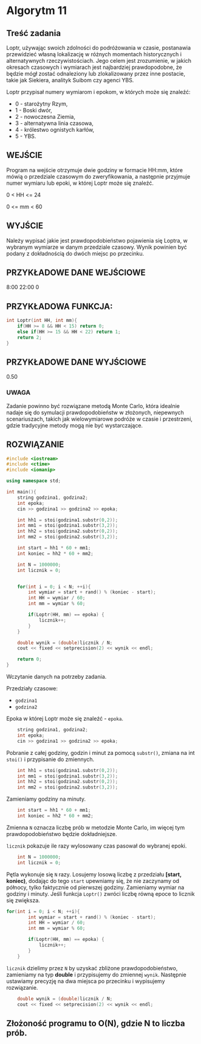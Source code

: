# Algorytm 11

## Treść zadania


Loptr, używając swoich zdolności do podróżowania w czasie, postanawia przewidzieć własną lokalizację w różnych momentach historycznych i alternatywnych rzeczywistościach. Jego celem jest zrozumienie, w jakich okresach czasowych i wymiarach jest najbardziej prawdopodobne, że będzie mógł zostać odnaleziony lub zlokalizowany przez inne postacie, takie jak Siekiera, analityk Suibom czy agenci YBS.


Loptr przypisał numery wymiarom i epokom, w których może się znaleźć:
- 0 - starożytny Rzym,
- 1 - Boski dwór,
- 2 - nowoczesna Ziemia,
- 3 - alternatywna linia czasowa,
- 4 - królestwo ognistych karłów,
- 5 - YBS.


## WEJŚCIE


Program na wejście otrzymuje dwie godziny w formacie HH:mm, które mówią o przedziale czasowym do zweryfikowania, a następnie przyjmuje numer wymiaru lub epoki, w której Loptr może się znaleźć.


0 < HH <= 24


0 <= mm < 60

## WYJŚCIE


Należy wypisać jakie jest prawdopodobieństwo pojawienia się Loptra, w wybranym wymiarze w danym przedziale czasowy. Wynik powinien być podany z dokładnością do dwóch miejsc po przecinku.


## PRZYKŁADOWE DANE WEJŚCIOWE


8:00
22:00
0


## PRZYKŁADOWA FUNKCJA:
```cpp
int Loptr(int HH, int mm){
	if(HH >= 8 && HH < 15) return 0;
	else if(HH >= 15 && HH < 22) return 1;
	return 2;
}
```

## PRZYKŁADOWE DANE WYJŚCIOWE


0.50


### UWAGA


Zadanie powinno być rozwiązane metodą Monte Carlo, która idealnie nadaje się do symulacji prawdopodobieństw w złożonych, niepewnych scenariuszach, takich jak wielowymiarowe podróże w czasie i przestrzeni, gdzie tradycyjne metody mogą nie być wystarczające.


## ROZWIĄZANIE
```cpp
#include <iostream> 
#include <ctime>
#include <iomanip>

using namespace std;

int main(){
    string godzina1, godzina2;
    int epoka;
    cin >> godzina1 >> godzina2 >> epoka;

    int hh1 = stoi(godzina1.substr(0,2));
    int mm1 = stoi(godzina1.substr(3,2));
    int hh2 = stoi(godzina2.substr(0,2));
    int mm2 = stoi(godzina2.substr(3,2));

    int start = hh1 * 60 + mm1;
    int koniec = hh2 * 60 + mm2;

    int N = 1000000;
    int licznik = 0;


    for(int i = 0; i < N; ++i){
        int wymiar = start + rand() % (koniec - start);
        int HH = wymiar / 60;
        int mm = wymiar % 60;

        if(Loptr(HH, mm) == epoka) {
            licznik++;
        }
    }

    double wynik = (double)licznik / N;
    cout << fixed << setprecision(2) << wynik << endl;

    return 0;
}
```


Wczytanie danych na potrzeby zadania.


Przedziały czasowe:
- `godzina1`
- `godzina2`


Epoka w której Loptr może się znaleźć - `epoka`.
```cpp
    string godzina1, godzina2;
    int epoka;
    cin >> godzina1 >> godzina2 >> epoka;
```

Pobranie z całej godziny, godzin i minut za pomocą `substr()`, zmiana na int `stoi()` i przypisanie do zmiennych.
```cpp
    int hh1 = stoi(godzina1.substr(0,2));
    int mm1 = stoi(godzina1.substr(3,2));
    int hh2 = stoi(godzina2.substr(0,2));
    int mm2 = stoi(godzina2.substr(3,2));
```
Zamieniamy godziny na minuty.
```cpp
    int start = hh1 * 60 + mm1;
    int koniec = hh2 * 60 + mm2;
```
Zmienna `N` oznacza liczbę prób w metodzie Monte Carlo, im więcej tym prawdopodobieństwo będzie dokładniejsze.


`licznik` pokazuje ile razy wylosowany czas pasował do wybranej epoki.
```cpp
    int N = 1000000;
    int licznik = 0;
```
Pętla wykonuje się `N` razy. Losujemy losową liczbę z przedziału **[start, koniec)**, dodając do tego `start` upewniamy się, że nie zaczynamy od północy, tylko faktycznie od pierwszej godziny. Zamieniamy wymiar na godziny i minuty. Jeśli funkcja `Loptr()` zwróci liczbę równą epoce to licznik się zwiększa. 
```cpp
for(int i = 0; i < N; ++i){
        int wymiar = start + rand() % (koniec - start);
        int HH = wymiar / 60;
        int mm = wymiar % 60;

        if(Loptr(HH, mm) == epoka) {
            licznik++;
        }
    }
```
`licznik` dzielimy przez `N` by uzyskać zbliżone prawdopodobieństwo, zamieniamy na typ **double** i przypisujemy do zmiennej `wynik`.
Następnie ustawiamy precyzję na dwa miejsca po przecinku i wypisujemy rozwiązanie.
```cpp
    double wynik = (double)licznik / N;
    cout << fixed << setprecision(2) << wynik << endl;
```


## Złożoność programu to O(N), gdzie N to liczba prób.
